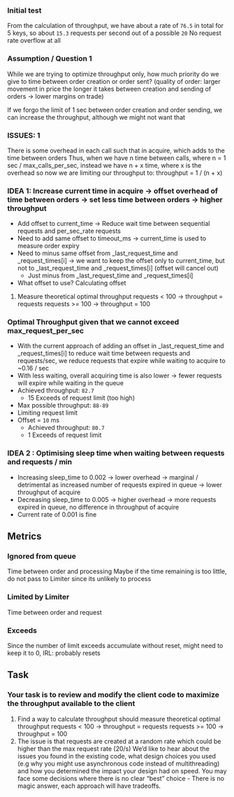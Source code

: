 ### Initial test
From the calculation of throughput, we have about a rate of `76.5` in total for 5 keys, so about `15.3` requests per second out of a possible `20`
No request rate overflow at all


### Assumption / Question 1
While we are trying to optimize throughput only, how much priority do we give to time between order creation or order sent?
(quality of order: larger movement in price the longer it takes between creation and sending of orders -> lower margins on trade)

If we forgo the limit of 1 sec between order creation and order sending, we can increase the throughput, although we might not want that

### ISSUES: 1
There is some overhead in each call such that in acquire, which adds to the time between orders
Thus, when we have n time between calls, where n = 1 sec / max_calls_per_sec, instead we have n + x time, where x is the overhead
so now we are limiting our throughput to: throughput = 1 / (n + x)

### IDEA 1: Increase current time in acquire -> offset overhead of time between orders -> set less time between orders -> higher throughput
- Add offset to current_time -> Reduce wait time between sequential requests and per_sec_rate requests
- Need to add same offset to timeout_ms -> current_time is used to measure order expiry
- Need to minus same offset from _last_request_time and _request_times[i] -> we want to keep the offset only to current_time, but not to _last_request_time and _request_times[i] (offset will cancel out)
    - Just minus from _last_request_time and _request_times[i]
- What offset to use? Calculating offset
1. Measure theoretical optimal throughput
    requests < 100 -> throughput = requests
    requests >= 100 -> throughput = 100

### Optimal Throughput given that we cannot exceed max_request_per_sec
- With the current approach of adding an offset in _last_request_time and _request_times[i] to reduce wait time between requests and requests/sec, we reduce requests that expire while waiting to acquire to ~0.16 / sec
- With less waiting, overall acquiring time is also lower -> fewer requests will expire while waiting in the queue
- Achieved throughput: `82.7`
    - 15 Exceeds of request limit (too high)
- Max possible throughput: `88-89`
- Limiting request limit
- Offset = `10` ms
    - Achieved throughput: `80.7`
    - 1 Exceeds of request limit

### IDEA 2 : Optimising sleep time when waiting between requests and requests / min
- Increasing sleep_time to 0.002 -> lower overhead -> marginal / detrimental as increased number of requests expired in queue -> lower throughput of acquire
- Decreasing sleep_time to 0.005 -> higher overhead -> more requests expired in queue, no difference in throughput of acquire
- Current rate of 0.001 is fine


## Metrics
### Ignored from queue
Time between order and processing
Maybe if the time remaining is too little, do not pass to Limiter since its unlikely to process

### Limited by Limiter
Time between order and request
### Exceeds
Since the number of limit exceeds accumulate without reset, might need to keep it to 0, IRL: probably resets

## Task
### Your task is to review and modify the client code to maximize the throughput available to the client
1. Find a way to calculate throughput
should measure theoretical optimal throughput
requests < 100 -> throughput = requests
requests >= 100 -> throughput = 100
2. The issue is that requests are created at a random rate which could be higher than the max request rate (20/s)
We’d like to hear about the issues you found in the existing code, what design choices you used (e.g why you might use asynchronous code instead of multithreading)
and how you determined the impact your design had on speed. You may face some decisions where there is no clear “best” choice - 
There is no magic answer, each approach will have tradeoffs.
